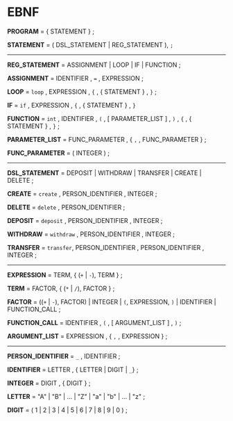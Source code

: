 # EBNF

**PROGRAM** = { STATEMENT } ;

**STATEMENT** = ( DSL_STATEMENT | REG_STATEMENT ), `;`

------------------------------

**REG_STATEMENT** = ASSIGNMENT | LOOP | IF | FUNCTION ;

**ASSIGNMENT** = IDENTIFIER , `=` , EXPRESSION ;

**LOOP** = `loop` , EXPRESSION , `{` , { STATEMENT } , `}` ;

**IF** = `if` , EXPRESSION , `{` , { STATEMENT } , `}`

**FUNCTION** = `int` , IDENTIFIER , `(` , [ PARAMETER_LIST ] , `)` , `{` , { STATEMENT } , `}` ;

**PARAMETER_LIST** = FUNC_PARAMETER , { `,` ,   FUNC_PARAMETER } ;

**FUNC_PARAMETER** =  ( INTEGER ) ;

------------------------------

**DSL_STATEMENT** = DEPOSIT | WITHDRAW | TRANSFER | CREATE | DELETE ;

**CREATE** = `create` , PERSON_IDENTIFIER , INTEGER ;

**DELETE** = `delete` , PERSON_IDENTIFIER ;

**DEPOSIT** = `deposit` , PERSON_IDENTIFIER , INTEGER ;

**WITHDRAW** = `withdraw` , PERSON_IDENTIFIER , INTEGER ;

**TRANSFER** = `transfer`, PERSON_IDENTIFIER , PERSON_IDENTIFIER , INTEGER ;

------------------------------

**EXPRESSION** = TERM, { (`+` | `-`), TERM } ;

**TERM** = FACTOR, { (`*` | `/`), FACTOR } ;

**FACTOR** = ((`+` | `-`), FACTOR) | INTEGER | `(`, EXPRESSION, `)` | IDENTIFIER | FUNCTION_CALL ;

**FUNCTION_CALL** = IDENTIFIER , `(` , [ ARGUMENT_LIST ] , `)` ;

**ARGUMENT_LIST** = EXPRESSION , { `,` , EXPRESSION } ;

------------------------------

**PERSON_IDENTIFIER** = `_` , IDENTIFIER ;

**IDENTIFIER** = LETTER , { LETTER | DIGIT | `_`} ;

**INTEGER** = DIGIT , { DIGIT } ;

**LETTER** = "A" | "B" | ... | "Z" | "a" | "b" | ... | "z" ;

**DIGIT** = ( 1 | 2 | 3 | 4 | 5 | 6 | 7 | 8 | 9 | 0 ) ;